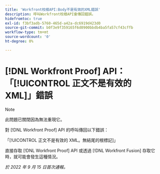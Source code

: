 ```yaml
---
title: 'Workfront校樣API:Body不是有效的XML錯誤'
description: 呼叫Workfront校樣API會傳回錯誤。
hidefromtoc: true
exl-id: f3bf3adb-5760-465d-a42a-dc6919d423d0
source-git-commit: b0f3e9f359165f6d0900bbdb4ba5fa57cf43cffb
workflow-type: tm+mt
source-wordcount: '0'
ht-degree: 0%

---
```


# [!DNL Workfront Proof] API：「[!UICONTROL 正文不是有效的 XML]」錯誤

<!--On WFP and WFF TOCs-->

>[!NOTE]
>
>此問題已關閉因為無法重現它。

對 [!DNL Workfront Proof] API 的呼叫傳回以下錯誤：

「[!UICONTROL 正文不是有效的 XML。無結尾的根標記]」

直接存取 [!DNL Workfront Proof] API 或透過 [!DNL Workfront Fusion] 存取它時，就可能會發生這種情況。

_於 2022 年 9 月 15 日首次通報。_
